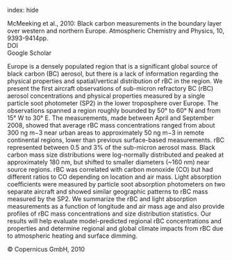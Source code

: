 index: hide

<div class="Citation">

  <div class="Citation-body">
    <div class="Citation-text">McMeeking et al., 2010: Black carbon measurements in the boundary layer over western and northern Europe. <span class="Article-journal">Atmospheric Chemistry and Physics, </span><span class="Article-volume">10, </span>9393-9414pp.</div>
    <div class="Citation-links">
      <div class="CitationLink" data-href="https://doi.org/10.5194/acp-10-9393-2010">
        <div class="CitationLink-icon CitationLink-Doi"></div>
        <div class="CitationLink-text">DOI</div>
      </div>
      <div class="CitationLink" data-href="https://scholar.google.com/scholar?q=10.5194/acp-10-9393-2010">
        <div class="CitationLink-icon CitationLink-Scholar"></div>
        <div class="CitationLink-text">Google Scholar</div>
      </div>
    </div>
  </div>
</div>

Europe is a densely populated region that is a significant global source of black carbon (BC) aerosol, but there is a lack of information regarding the physical properties and spatial/vertical distribution of rBC in the region. We present the first aircraft observations of sub-micron refractory BC (rBC) aerosol concentrations and physical properties measured by a single particle soot photometer (SP2) in the lower troposphere over Europe. The observations spanned a region roughly bounded by 50° to 60° N and from 15° W to 30° E. The measurements, made between April and September 2008, showed that average rBC mass concentrations ranged from about 300 ng m−3 near urban areas to approximately 50 ng m−3 in remote continental regions, lower than previous surface-based measurements. rBC represented between 0.5 and 3% of the sub-micron aerosol mass. Black carbon mass size distributions were log-normally distributed and peaked at approximately 180 nm, but shifted to smaller diameters (~160 nm) near source regions. rBC was correlated with carbon monoxide (CO) but had different ratios to CO depending on location and air mass. Light absorption coefficients were measured by particle soot absorption photometers on two separate aircraft and showed similar geographic patterns to rBC mass measured by the SP2. We summarize the rBC and light absorption measurements as a function of longitude and air mass age and also provide profiles of rBC mass concentrations and size distribution statistics. Our results will help evaluate model-predicted regional rBC concentrations and properties and determine regional and global climate impacts from rBC due to atmospheric heating and surface dimming.

<div class="Citation-copy">
&copy; Copernicus GmbH, 2010
</div>